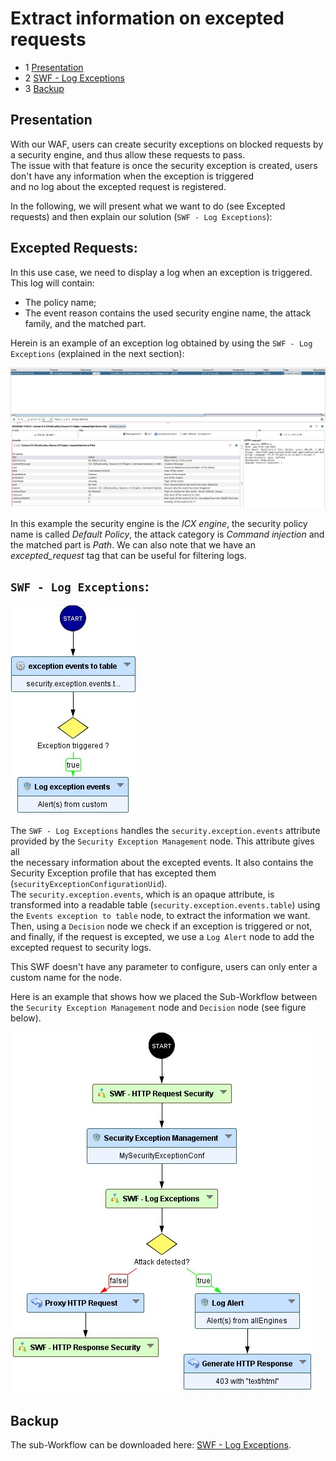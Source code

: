 # Extract information on excepted requests

* 1 [Presentation](#presentation)
* 2 [SWF - Log Exceptions](#swf-log-exceptions)
* 3 [Backup](#backup)


## Presentation
With our WAF, users can create security exceptions on blocked requests by a security engine, and thus allow these requests to pass.<br/>
The issue with that feature is once the security exception is created, users don't have any information when the exception is triggered <br/>
and no log about the excepted request is registered.

In the following, we will present what we want to do (see Excepted requests) and then explain our solution (`SWF - Log Exceptions`):<br/>

## Excepted Requests:
In this use case, we need to display a log when an exception is triggered. This log will contain:<br/>
* The policy name;
* The event reason contains the used security engine name, the attack family, and the matched part.  

Herein is an example of an exception log obtained by using the `SWF - Log Exceptions` (explained in the next section):<br/>

![](./attachments/log.png "Example of an exception log using the SWF - Log Exceptions")

In this example the security engine is the _ICX engine_, the security policy name is called _Default Policy_, the attack category is _Command injection_ and <br/>
the matched part is _Path_. We can also note that we have an _excepted\_request_ tag that can be useful for filtering logs.

## `SWF - Log Exceptions`:

![](./attachments/swf-details.jpg "SWF - Log Exceptions")

The `SWF - Log Exceptions` handles the `security.exception.events` attribute provided by the `Security Exception Management` node. This attribute gives all <br/> 
the necessary information about the excepted events. It also contains the Security Exception profile that has excepted them (`securityExceptionConfigurationUid`).<br/>
The `security.exception.events`, which is an opaque attribute, is transformed into a readable table (`security.exception.events.table`) using the `Events exception to table` node, to extract the information we want.
Then, using a `Decision` node we check if an exception is triggered or not, and finally, if the request is excepted, we use a `Log Alert` node to add the excepted request to security logs.

This SWF doesn't have any parameter to configure, users can only enter a custom name for the node.

Here is an example that shows how we placed the Sub-Workflow between the `Security Exception Management` node and `Decision` node (see figure below).

![](./attachments/wf-extract-information-on-excepted-requests.jpg "Example of a Worflow using a SWF - Log Exceptions")


## Backup
The sub-Workflow can be downloaded here: [SWF - Log Exceptions](./backup/SWF%20-%20Log%20Exceptions.backup).
